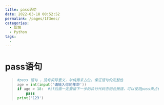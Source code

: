 ```yaml
---
title: pass语句
date: 2022-03-18 00:52:52
permalink: /pages/1f3eec/
categories:
  - 后端
  - Python
tags:
  - 
---
```

# pass语句

> ```python
> #pass 语句 ，没有实际意义，单纯用来占位，保证语句的完整性
> age = int(input('请输入你的年龄'))
> if age > 18:  #if后面一定要接下一步的执行代码否则会报错，可以使用pass来占位保证完整性
>     pass
> print('123')
> ```
>



